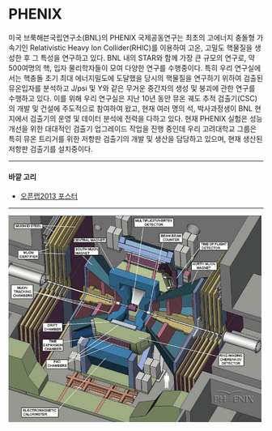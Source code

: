 # PHENIX

미국 브룩해븐국립연구소(BNL)의 PHENIX 국제공동연구는 최초의 고에너지 충돌형 가속기인 Relativistic Heavy Ion Collider(RHIC)를 이용하여 고온, 고밀도 핵물질을 생성한 후 그 특성을 연구하고 있다. BNL 내의 STAR와 함께 가장 큰 규모의 연구로, 약 500여명의 핵, 입자 물리학자들이 모여 다양한 연구를 수행중이다. 특히 우리 연구실에서는 핵충돌 초기 최대 에너지밀도에 도달했을 당시의 핵물질을 연구하기 위하여 검출된 뮤온입자를 분석하고 J/psi 및 Υ와 같은 무거운 중간자의 생성 및 붕괴에 관한 연구를 수행하고 있다. 이를 위해 우리 연구실은 지난 10년 동안 뮤온 궤도 추적 검출기(CSC)의 개발 및 건설에 주도적으로 참여하여 왔고, 현재 여러 명의 석, 박사과정생이 BNL 현지에서 검출기의 운영 및 데이터 분석에 전력을 다하고 있다.
현재 PHENIX 실험은 성능 개선을 위한 대대적인 검출기 업그레이드 작업을 진행 중인데 우리 고려대학교 그룹은 특히 뮤온 트리거를 위한 저항판 검출기의 개발 및 생산을 담당하고 있으며, 현재 생산된 저항판 검출기를 설치중이다.

---
#### 바깥 고리
* [오픈랩2013 포스터](materials.md#오픈랩2013_PHENIX)

---
<img src="./uploads/images/phenix_det_large.jpg" alt="Drawing" style="width: 500px;"/>
